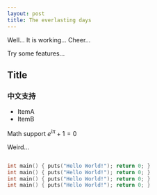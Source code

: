 ```yaml
---
layout: post
title: The everlasting days
---
```


Well...
It is working...
Cheer...

Try some features...

## Title
### 中文支持

- ItemA
- ItemB

Math support
$e^{i \pi} + 1 = 0$

Weird...

```c++

int main() { puts("Hello World!"); return 0; }
int main() { puts("Hello World!"); return 0; }
int main() { puts("Hello World!"); return 0; }
int main() { puts("Hello World!"); return 0; }


```